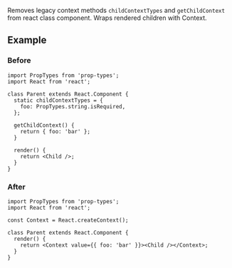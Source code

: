 Removes legacy context methods `childContextTypes` and `getChildContext` from react class component. 
Wraps rendered children with Context. 


## Example

### Before

```tsx
import PropTypes from 'prop-types';
import React from 'react';

class Parent extends React.Component {
  static childContextTypes = {
    foo: PropTypes.string.isRequired,
  };

  getChildContext() {
    return { foo: 'bar' };
  }

  render() {
    return <Child />;
  }
}
```

### After

```tsx
import PropTypes from 'prop-types';
import React from 'react';

const Context = React.createContext();

class Parent extends React.Component {
  render() {
    return <Context value={{ foo: 'bar' }}><Child /></Context>;
  }
}
```

